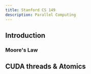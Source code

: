 ```yaml
---
title: Stanford CS 149
description: Parallel Computing
---
```


## Introduction
 ### Moore's Law
 ###
## CUDA threads & Atomics